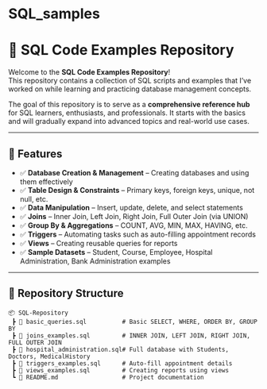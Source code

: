 # SQL_samples
# 📂 SQL Code Examples Repository

Welcome to the **SQL Code Examples Repository**!  
This repository contains a collection of SQL scripts and examples that I’ve worked on while learning and practicing database management concepts.  

The goal of this repository is to serve as a **comprehensive reference hub** for SQL learners, enthusiasts, and professionals. It starts with the basics and will gradually expand into advanced topics and real-world use cases.  

---

## 📌 Features

- ✅ **Database Creation & Management** – Creating databases and using them effectively  
- ✅ **Table Design & Constraints** – Primary keys, foreign keys, unique, not null, etc.  
- ✅ **Data Manipulation** – Insert, update, delete, and select statements  
- ✅ **Joins** – Inner Join, Left Join, Right Join, Full Outer Join (via UNION)  
- ✅ **Group By & Aggregations** – COUNT, AVG, MIN, MAX, HAVING, etc.  
- ✅ **Triggers** – Automating tasks such as auto-filling appointment records  
- ✅ **Views** – Creating reusable queries for reports  
- ✅ **Sample Datasets** – Student, Course, Employee, Hospital Administration, Bank Administration examples  

---

## 📂 Repository Structure

```plaintext
📦 SQL-Repository
 ┣ 📜 basic_queries.sql          # Basic SELECT, WHERE, ORDER BY, GROUP BY
 ┣ 📜 joins_examples.sql         # INNER JOIN, LEFT JOIN, RIGHT JOIN, FULL OUTER JOIN
 ┣ 📜 hospital_administration.sql# Full database with Students, Doctors, MedicalHistory
 ┣ 📜 triggers_examples.sql      # Auto-fill appointment details
 ┣ 📜 views_examples.sql         # Creating reports using views
 ┗ 📜 README.md                  # Project documentation
